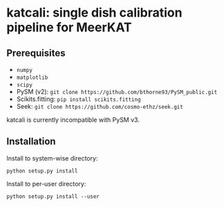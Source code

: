 # katcali: single dish calibration pipeline for MeerKAT


## Prerequisites

 * `numpy`
 * `matplotlib`
 * `scipy`
 * PySM (v2): `git clone https://github.com/bthorne93/PySM_public.git`
 * Scikits.fitting: `pip install scikits.fitting`
 * Seek: `git clone https://github.com/cosmo-ethz/seek.git`

katcali is currently incompatible with PySM v3.

## Installation
Install to system-wise directory:
```
python setup.py install
```

Install to per-user directory:
```
python setup.py install --user
```
